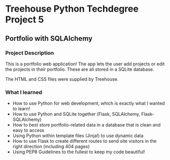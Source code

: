 # Treehouse Python Techdegree Project 5
## Portfolio with SQLAlchemy

### Project Description
This is a portfolio web application! The app lets the user add projects or edit the projects in their portfolio. These are all stored in a SQLite database. 

The HTML and CSS files were supplied by Treehouse.

### What I learned
- How to use Python for web development, which is exactly what I wanted to learn!
- How to use Python and SQLite together (Flask, SQLAlchemy, Flask-SQLAlchemy)
- How to best store portfolio-related data in a database that is clean and easy to access
- Using Python within template files (Jinja!) to use dynamic data
- How to use Flask to create different routes to send site visitors in the right direction (including 404 pages)
- Using PEP8 Guidelines to the fullest to keep my code beautiful!